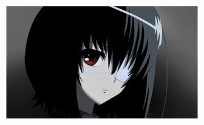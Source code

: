 <img src="https://github.com/Kirigaya230/Kirigaya230/blob/main/MisakiMei.png?raw=true" width="900" />


<!---
Kirigaya230/Kirigaya230 is a ✨ special ✨ repository because its `README.md` (this file) appears on your GitHub profile.
You can click the Preview link to take a look at your changes.
--->
